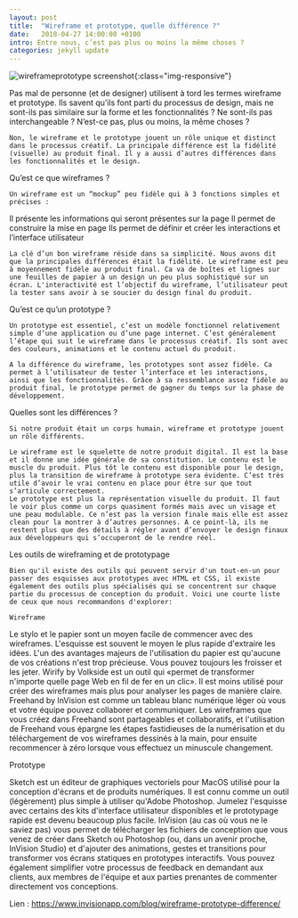 ```yaml
---
layout: post
title:  "Wireframe et prototype, quelle différence ?"
date:   2018-04-27 14:00:00 +0100
intro: Entre nous, c’est pas plus ou moins la même choses ?
categories: jekyll update
---
```


![wireframeprototype screenshot](../../../../../assets/images/2018-04-27-wireframe-prototype/2018-04-27-wireframe-prototype-01.jpg){:class="img-responsive"}

Pas mal de personne (et de designer) utilisent à tord les termes wireframe et prototype. Ils savent qu’ils font parti du processus de design, mais ne sont-ils pas similaire sur la forme et les fonctionnalités ? Ne sont-ils pas interchangeable ? N’est-ce pas, plus ou moins, la même choses ?

    Non, le wireframe et le prototype jouent un rôle unique et distinct dans le processus créatif. La principale différence est la fidélité (visuelle) au produit final. Il y a aussi d’autres différences dans les fonctionnalités et le design.

Qu’est ce que wireframes ?

    Un wireframe est un “mockup” peu fidèle qui à 3 fonctions simples et précises :
Il présente les informations qui seront présentes sur la page
Il permet de construire la mise en page
Ils permet de définir et créer les interactions et l’interface utilisateur

    La clé d’un bon wireframe réside dans sa simplicité. Nous avons dit que la principales différences était la fidélité. Le wireframe est peu à moyennement fidèle au produit final. Ca va de boîtes et lignes sur une feuilles de papier à un design un peu plus sophistiqué sur un écran. L'interactivité est l’objectif du wireframe, l’utilisateur peut la tester sans avoir à se soucier du design final du produit.

Qu’est ce qu’un prototype ?

    Un prototype est essentiel, c’est un modèle fonctionnel relativement simple d’une application ou d’une page internet. C’est généralement l’étape qui suit le wireframe dans le processus créatif. Ils sont avec des couleurs, animations et le contenu actuel du produit.

    A la différence du wireframe, les prototypes sont assez fidèle. Ca permet à l’utilisateur de tester l’interface et les interactions, ainsi que les fonctionnalités. Grâce à sa ressemblance assez fidèle au produit final, le prototype permet de gagner du temps sur la phase de développement.

Quelles sont les différences ?

    Si notre produit était un corps humain, wireframe et prototype jouent un rôle différents.

    Le wireframe est le squelette de notre produit digital. Il est la base et il donne une idée générale de sa constitution. Le contenu est le muscle du produit. Plus tôt le contenu est disponible pour le design, plus la transition de wireframe à prototype sera évidente. C’est très utile d’avoir le vrai contenu en place pour être sur que tout s’articule correctement.
    Le prototype est plus la représentation visuelle du produit. Il faut le voir plus comme un corps quasiment formés mais avec un visage et une peau modulable. Ce n’est pas la version finale mais elle est assez clean pour la montrer à d’autres personnes. A ce point-là, ils ne restent plus que des détails à régler avant d’envoyer le design finaux aux développeurs qui s’occuperont de le rendre réel.

Les outils de wireframing et de prototypage

    Bien qu'il existe des outils qui peuvent servir d'un tout-en-un pour passer des esquisses aux prototypes avec HTML et CSS, il existe également des outils plus spécialisés qui se concentrent sur chaque partie du processus de conception du produit. Voici une courte liste de ceux que nous recommandons d'explorer:

    Wireframe

Le stylo et le papier sont un moyen facile de commencer avec des wireframes. L'esquisse est souvent le moyen le plus rapide d'extraire les idées. L'un des avantages majeurs de l'utilisation du papier est qu'aucune de vos créations n'est trop précieuse. Vous pouvez toujours les froisser et les jeter.
Wirify by Volkside est un outil qui «permet de transformer n'importe quelle page Web en fil de fer en un clic». Il est moins utilisé pour créer des wireframes mais plus pour analyser les pages de manière claire.
Freehand by InVision est comme un tableau blanc numérique léger où vous et votre équipe pouvez collaborer et communiquer. Les wireframes que vous créez dans Freehand sont partageables et collaboratifs, et l'utilisation de Freehand vous épargne les étapes fastidieuses de la numérisation et du téléchargement de vos wireframes dessinés à la main, pour ensuite recommencer à zéro lorsque vous effectuez un minuscule changement.

Prototype

Sketch est un éditeur de graphiques vectoriels pour MacOS utilisé pour la conception d'écrans et de produits numériques. Il est connu comme un outil (légèrement) plus simple à utiliser qu'Adobe Photoshop. Jumelez l'esquisse avec certains des kits d'interface utilisateur disponibles et le prototypage rapide est devenu beaucoup plus facile.
InVision (au cas où vous ne le saviez pas) vous permet de télécharger les fichiers de conception que vous venez de créer dans Sketch ou Photoshop (ou, dans un avenir proche, InVision Studio) et d'ajouter des animations, gestes et transitions pour transformer vos écrans statiques en prototypes interactifs. Vous pouvez également simplifier votre processus de feedback en demandant aux clients, aux membres de l'équipe et aux parties prenantes de commenter directement vos conceptions.

Lien : https://www.invisionapp.com/blog/wireframe-prototype-difference/
